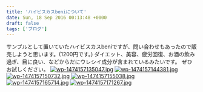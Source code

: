 ```yaml
---
title: 'ハイビスカスbeniについて'
date: Sun, 18 Sep 2016 00:13:48 +0000
draft: false
tags: ['ブログ']
---
```


サンプルとして置いていたハイビスカスbeniですが、問い合わせもあったので販売しようと思います。(1200円です。) ダイエット、美容、疲労回復、お酒の飲み過ぎ、目に良い、などからだにウレシイ成分が含まれているみたいです。 ぜひお試しください。 [![wp-1474157135047.jpg](//cafe-cooks.com/images/2016/09/wp-1474157135047-1024x578.jpg)](//cafe-cooks.com/images/2016/09/wp-1474157135047.jpg) [![wp-1474157144381.jpg](//cafe-cooks.com/images/2016/09/wp-1474157144381.jpg)](//cafe-cooks.com/images/2016/09/wp-1474157144381.jpg) [![wp-1474157150732.jpg](//cafe-cooks.com/images/2016/09/wp-1474157150732.jpg)](//cafe-cooks.com/images/2016/09/wp-1474157150732.jpg) [![wp-1474157155038.jpg](//cafe-cooks.com/images/2016/09/wp-1474157155038-1024x580.jpg)](//cafe-cooks.com/images/2016/09/wp-1474157155038.jpg) [![wp-1474157165714.jpg](//cafe-cooks.com/images/2016/09/wp-1474157165714-1024x568.jpg)](//cafe-cooks.com/images/2016/09/wp-1474157165714.jpg) [![wp-1474157171267.jpg](//cafe-cooks.com/images/2016/09/wp-1474157171267.jpg)](//cafe-cooks.com/images/2016/09/wp-1474157171267.jpg)